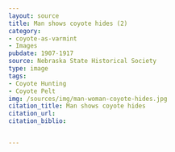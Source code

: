 ```yaml
---
layout: source
title: Man shows coyote hides (2)
category: 
- coyote-as-varmint
- Images
pubdate: 1907-1917
source: Nebraska State Historical Society
type: image
tags: 
- Coyote Hunting 
- Coyote Pelt
img: /sources/img/man-woman-coyote-hides.jpg
citation_title: Man shows coyote hides
citation_url: 
citation_biblio:


---
```

